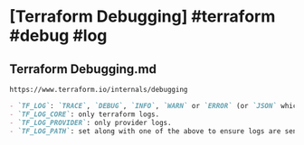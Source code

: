 # [Terraform Debugging] #terraform #debug #log

## Terraform Debugging.md

```markdown
https://www.terraform.io/internals/debugging

- `TF_LOG`: `TRACE`, `DEBUG`, `INFO`, `WARN` or `ERROR` (or `JSON` which is JSON formatted `TRACE` logs).
- `TF_LOG_CORE`: only terraform logs.
- `TF_LOG_PROVIDER`: only provider logs.
- `TF_LOG_PATH`: set along with one of the above to ensure logs are sent to a file.
```


